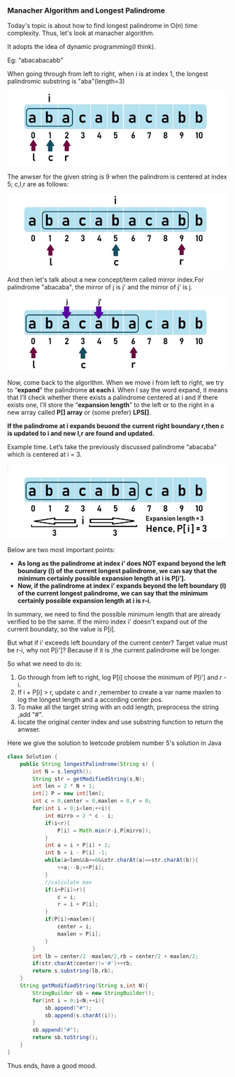 ### Manacher Algorithm and Longest Palindrome

Today's topic is about how to find longest palindrome in O(n) time complexity. Thus, let's look at manacher algorithm.

It adopts the idea of dynamic programming(I think).

Eg: “abacabacabb” 

When going through from left to right, when i is at index 1, the longest palindromic substring is "aba"(length=3)

![Image for post](./image/sample1.jpeg) 

The anwser for the given string is 9 when the palindrom is centered at index 5; c,l,r are as follows:

![image to post](./image/sample2.jpeg)

And then let's talk about a new concept/term called mirror index.For palindrome "abacaba", the mirror of j is j' and the mirror of j' is j.

![image to post](./image/sample3.jpeg)

Now, come back to the algorithm. When we move i from left to right, we try to “**expand**” the palindrome **at each i**. When I say the word expand, it means that I’ll check whether there exists a palindrome centered at i and if there exists one, I’ll store the “**expansion length**” to the left or to the right in a new array called **P[] array** or (some prefer) **LPS[]**. 

**If the palindrome at i expands beuond the current right boundary r,then c is updated to i and new l,r are found and updated.**

Example time. Let’s take the previously discussed palindrome “abacaba” which is centered at i = 3. 

![image to post](./image/sample4.jpeg)

Below are two most important points:

* **As long as the palindrome at index i’ does NOT expand beyond the left boundary (l) of the current longest palindrome, we can say that the minimum certainly possible expansion length at i is P[i’].** 
* **Now, if the palindrome at index i’ expands beyond the left boundary (l) of the current longest palindrome, we can say that the minimum certainly possible expansion length at i is r-i.** 

In summary, we need to find the possible minimum length that are already verified to be  the same. If the mirro index i' doesn't expand out of the current boundaty, so the value is P[i].

But what if i' exceeds left boundary of the current center? Target value must be r-i, why not P[i']? Because if it is ,the current palindrome will be longer.

So what we need to do is:

1. Go through from left to right, log P[i] choose the minimum of P[i'] and r - i.
2. If i + P[i] > r, update c and r ,remember to create a var name maxlen to log the longest length and a according center pos.
3. To make all the target string with an odd length, preprocess the string ,add "#".
4. locate the original center index and use substring function to return the anwser.

Here we give the solution to leetcode problem number 5's solution in Java

```java
class Solution {
    public String longestPalindrome(String s) {
        int N = s.length();
        String str = getModifiedString(s,N);
        int len = 2 * N + 1;
        int[] P = new int[len];
        int c = 0,center = 0,maxlen = 0,r = 0;
        for(int i = 0;i<len;++i){
            int mirro = 2 * c - i;
            if(i<r){
                P[i] = Math.min(r-i,P[mirro]);
            }
            int a = i + P[i] + 1;
            int b = i - P[i] -1;
            while(a<len&&b>=0&&str.charAt(a)==str.charAt(b)){
                ++a;--b;++P[i];
            }
            //calculate max
            if(i+P[i]>r){
                c = i;
                r = i + P[i];
            }
            if(P[i]>maxlen){
                center = i;
                maxlen = P[i];
            }
        }
        int lb = center/2 -maxlen/2,rb = center/2 + maxlen/2;
        if(str.charAt(center)!='#')++rb;
        return s.substring(lb,rb);
    }
    String getModifiedString(String s,int N){
        StringBuilder sb = new StringBuilder();
        for(int i = 0;i<N;++i){
            sb.append("#");
            sb.append(s.charAt(i));
        }
        sb.append("#");
        return sb.toString();
    }
}
```

Thus ends, have a good mood.